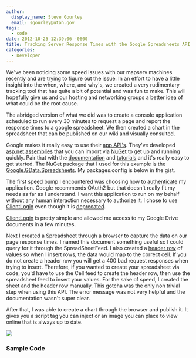 ```yaml
---
author:
  display_name: Steve Gourley
  email: sgourley@utah.gov
tags:
  - code
date: 2012-10-25 12:39:06 -0600
title: Tracking Server Response Times with the Google Spreadsheets API and asp.net
categories:
  - Developer
---
```

<p>We've been noticing some speed issues with our mapserv machines recently and are trying to figure out the issue. In an effort to have a little insight into the when, where, and why's, we created a very rudimentary tracking tool that has quite a bit of potential and was fun to make. This will hopefully give us and our hosting and networking groups a better idea of what could be the root cause.</p>
<p>The abridged version of what we did was to create a console application scheduled to run every 30 minutes to request a page and report the response times to a google spreadsheet. We then created a chart in the spreadsheet that can be published on our wiki and visually consulted.</p>
<p>Google makes it really easy to use their <a href="https://developers.google.com/google-apps/app-apis" title="google app apis">app API's</a>. They've developed <a href="http://nuget.org/packages?q=gdata" title="Google.GData">asp.net assemblies</a> that you can import via <a href="http://nuget.org" title="nuget package manager">NuGet</a> to get up and running quickly. Pair that with the <a href="https://developers.google.com/google-apps/spreadsheets" title="spreadsheet api documentation">documentation</a> and <a href="https://developers.google.com/google-apps/spreadsheets/#adding_a_list_row" title="tutorials">tutorials</a> and it's really easy to get started. The NuGet package that I used for this example is the <a href="http://nuget.org/packages/Google.GData.Spreadsheets" title="nuget package">Google.GData.Spreadsheets</a>. My packages.config is below in the gist.</p>
<p>The first speed bump I encountered was choosing how to <a href="https://developers.google.com/accounts/docs/GettingStarted" title="authentication documentation">authenticate</a> my application. Google recommends OAuth2 but that doesn't really fit my needs as far as I understand. I want this application to run on my behalf without any human interaction necessary to authorize it. I chose to use <a href="https://developers.google.com/accounts/docs/AuthForInstalledApps" title="clientlogin documentation">ClientLogin</a> even though it is <a href="https://developers.google.com/accounts/terms" title="deprecation policy">deprecated</a>.</p>
<p><a href="https://developers.google.com/google-apps/spreadsheets/#authorizing_requests_with_clientlogin" title="client login example">ClientLogin</a> is pretty simple and allowed me access to my Google Drive documents in a few minutes.</p>
<p>Next I created a Spreadsheet through a browser to capture the data on our page response times. I named this document something useful so I could query for it through the SpreadSheetFeed. I also created a <a href="https://developers.google.com/google-apps/spreadsheets/#working_with_list-based_feeds" title="header row">header row</a> of values so when I insert rows, the data would map to the correct cell. If you do not create a header row you will get a 400 bad request responses when trying to insert. Therefore, if you wanted to create your spreadsheet via code, you'd have to use the Cell feed to create the header row, then use the spreadsheet feed to insert your values. For the sake of speed, I created the sheet and the header row manually. This gotcha was the only non trivial step when using this API. The error message was not very helpful and the documentation wasn't super clear.</p>
<p>After that, I was able to create a chart through the browser and publish it. It gives you a script tag you can inject or an image you can place to view online that is always up to date.</p>
<p><img src="https://docs.google.com/a/utah.gov/spreadsheet/oimg?key=0AjQ5lAz8kBCAdDBfV3d3cnVwaGlkWkpHbG5PUE1vV0E&oid=4&zx=tojc5bs5kzsd" /> </p>
<h3>Sample Code</h3>
<p><script src="https://gist.github.com/3954301.js"> </script></p>
